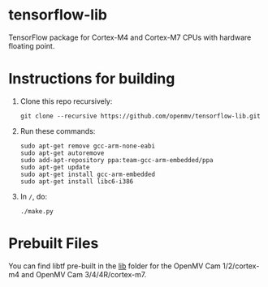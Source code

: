 # tensorflow-lib #
TensorFlow package for Cortex-M4 and Cortex-M7 CPUs with hardware floating point.

Instructions for building
=========================

1. Clone this repo recursively:

    ```
    git clone --recursive https://github.com/openmv/tensorflow-lib.git
    ```

2. Run these commands:

    ```
    sudo apt-get remove gcc-arm-none-eabi
    sudo apt-get autoremove
    sudo add-apt-repository ppa:team-gcc-arm-embedded/ppa
    sudo apt-get update
    sudo apt-get install gcc-arm-embedded
    sudo apt-get install libc6-i386
    ```

3. In `/`, do:

    ```
    ./make.py
    ```

Prebuilt Files
==============

You can find libtf pre-built in the [lib](lib) folder for the OpenMV Cam 1/2/cortex-m4 and OpenMV Cam 3/4/4R/cortex-m7.
